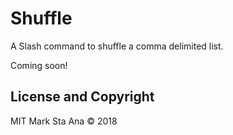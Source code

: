 # Shuffle

A Slash command to shuffle a comma delimited list.

Coming soon!

## License and Copyright

MIT Mark Sta Ana &copy; 2018
